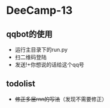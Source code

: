 # DeeCamp-13
## qqbot的使用
- 运行主目录下的run.py
- 扫二维码登陆
- 发送!+你想说的话给这个qq号
## todolist
- ~~修正多层rnn的写法~~（发现不需要修正）
